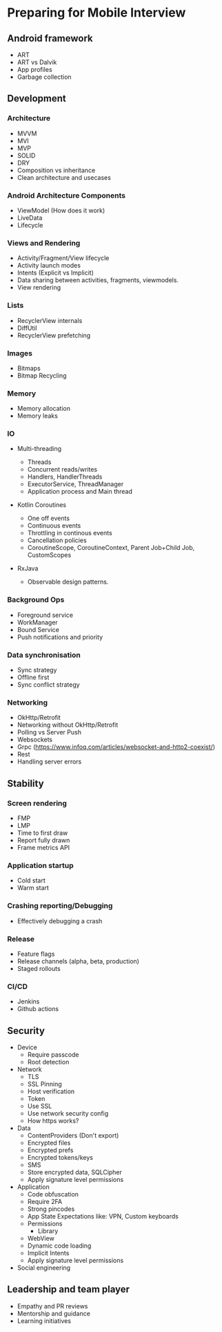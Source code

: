 # Preparing for Mobile Interview

## Android framework
  - ART
  - ART vs Dalvik
  - App profiles
  - Garbage collection

## Development

### Architecture
  - MVVM
  - MVI 
  - MVP
  - SOLID
  - DRY
  - Composition vs inheritance
  - Clean architecture and usecases

### Android Architecture Components
  - ViewModel (How does it work)
  - LiveData
  - Lifecycle

### Views and Rendering
  - Activity/Fragment/View lifecycle
  - Activity launch modes
  - Intents (Explicit vs Implicit)
  - Data sharing between activities, fragments, viewmodels.
  - View rendering
  
### Lists
  - RecyclerView internals
  - DiffUtil
  - RecyclerView prefetching

### Images
  - Bitmaps
  - Bitmap Recycling

### Memory
  - Memory allocation
  - Memory leaks

### IO
  - Multi-threading
    - Threads
    - Concurrent reads/writes
    - Handlers, HandlerThreads
    - ExecutorService, ThreadManager
    - Application process and Main thread
   
  - Kotlin Coroutines
    - One off events
    - Continuous events
    - Throttling in continous events
    - Cancellation policies
    - CoroutineScope, CoroutineContext, Parent Job+Child Job, CustomScopes
   
  - RxJava
    - Observable design patterns.

### Background Ops
  - Foreground service
  - WorkManager
  - Bound Service
  - Push notifications and priority

### Data synchronisation
  - Sync strategy
  - Offline first
  - Sync conflict strategy

### Networking
  - OkHttp/Retrofit
  - Networking without OkHttp/Retrofit
  - Polling vs Server Push
  - Websockets
  - Grpc (https://www.infoq.com/articles/websocket-and-http2-coexist/)
  - Rest
  - Handling server errors

## Stability
  
### Screen rendering
  - FMP
  - LMP
  - Time to first draw
  - Report fully drawn
  - Frame metrics API
  
### Application startup
  - Cold start
  - Warm start

### Crashing reporting/Debugging
  - Effectively debugging a crash

### Release
  - Feature flags
  - Release channels (alpha, beta, production)
  - Staged rollouts

### CI/CD
  - Jenkins
  - Github actions

## Security
- Device
  - Require passcode
  - Root detection
- Network 
	- TLS
	- SSL Pinning
	- Host verification
	- Token
	- Use SSL
  - Use network security config
  - How https works?
- Data 
	 - ContentProviders (Don't export)
	 - Encrypted files
	 - Encrypted prefs
	 - Encrypted tokens/keys
	 - SMS
	 - Store encrypted data, SQLCipher
	 - Apply signature level permissions
- Application 
	 - Code obfuscation
	 - Require 2FA
	 - Strong pincodes
	 - App State Expectations like: VPN, Custom keyboards
	 - Permissions
		- Library
	 - WebView
	 - Dynamic code loading
	 - Implicit Intents
	 - Apply signature level permissions
- Social engineering
  
## Leadership and team player
  - Empathy and PR reviews
  - Mentorship and guidance
  - Learning initiatives
  


